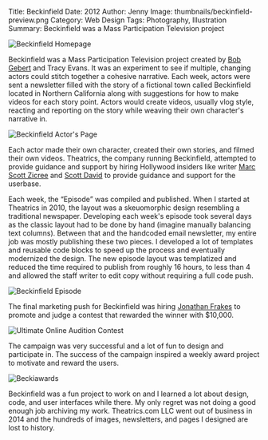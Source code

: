 Title: Beckinfield
Date: 2012
Author: Jenny
Image: thumbnails/beckinfield-preview.png
Category: Web Design
Tags: Photography, Illustration
Summary: Beckinfield was a Mass Participation Television project

![Beckinfield Homepage]({static}images/beckinfield-homepage.png)

Beckinfield was a Mass Participation Television project created by [Bob Gebert][bob] and Tracy Evans. It was an experiment to see if multiple, changing actors could stitch together a cohesive narrative. Each week, actors were sent a newsletter filled with the story of a fictional town called Beckinfield located in Northern California along with suggestions for how to make videos for each story point. Actors would create videos, usually vlog style, reacting and reporting on the story while weaving their own character's narrative in.

![Beckinfield Actor's Page]({static}images/beckinfield-actor.png)

Each actor made their own character, created their own stories, and filmed their own videos. Theatrics, the company running Beckinfield, attempted to provide guidance and support by hiring Hollywood insiders like writer [Marc Scott Zicree][msz] and [Scott David][sd] to provide guidance and support for the userbase.

Each week, the <q>Episode</q> was compiled and published. When I started at Theatrics in 2010, the layout was a skeuomorphic design resembling a traditional newspaper. Developing each week's episode took several days as the classic layout had to be done by hand (imagine manually balancing text columns). Between that and the handcoded email newsletter, my entire job was mostly publishing these two pieces. I developed a lot of templates and reusable code blocks to speed up the process and eventually modernized the design. The new episode layout was templatized and reduced the time required to publish from roughly 16 hours, to less than 4 and allowed the staff writer to edit copy without requiring a full code push.

![Beckinfield Episode]({static}images/beckinfield-episode.png)

The final marketing push for Beckinfield was hiring [Jonathan Frakes][jf] to promote and judge a contest that rewarded the winner with $10,000.

![Ultimate Online Audition Contest]({static}images/beckinfield-uoac.png)

The campaign was very successful and a lot of fun to design and participate in. The success of the campaign inspired a weekly award project to motivate and reward the users.

![Beckiawards]({static}images/beckinfield-beckiawards.png)

Beckinfield was a fun project to work on and I learned a lot about design, code, and user interfaces while there. My only regret was not doing a good enough job archiving my work. Theatrics.com LLC went out of business in 2014 and the hundreds of images, newsletters, and pages I designed are lost to history.

[bob]:https://www.imdb.com/name/nm0311355/
[msz]:https://www.imdb.com/name/nm0956002/
[sd]:https://www.imdb.com/name/nm0203064/
[jf]:https://www.imdb.com/name/nm0000408/
